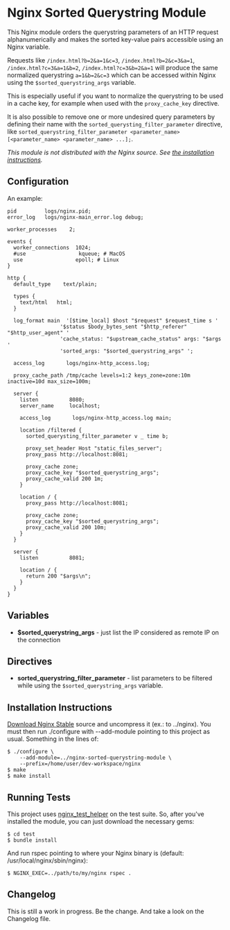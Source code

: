 Nginx Sorted Querystring Module
===============================

This Nginx module orders the querystring parameters of an HTTP request alphanumerically and makes the sorted key-value pairs accessible using an Nginx variable.

Requests like `/index.html?b=2&a=1&c=3`, `/index.html?b=2&c=3&a=1`, `/index.html?c=3&a=1&b=2`, `/index.html?c=3&b=2&a=1` will produce the same normalized querystring `a=1&b=2&c=3` which can be accessed within Nginx using the `$sorted_querystring_args` variable.

This is especially useful if you want to normalize the querystring to be used in a cache key, for example when used with the `proxy_cache_key` directive.

It is also possible to remove one or more undesired query parameters by defining their name with the `sorted_querysting_filter_parameter` directive, like `sorted_querystring_filter_parameter <parameter_name> [<parameter_name> <parameter_name> ...];`.

_This module is not distributed with the Nginx source. See [the installation instructions](#installation)._


Configuration
-------------

An example:

```
pid         logs/nginx.pid;
error_log   logs/nginx-main_error.log debug;

worker_processes    2;

events {
  worker_connections  1024;
  #use                 kqueue; # MacOS
  use                 epoll; # Linux
}

http {
  default_type    text/plain;

  types {
    text/html   html;
  }

  log_format main  '[$time_local] $host "$request" $request_time s '
                 '$status $body_bytes_sent "$http_referer" "$http_user_agent" '
                 'cache_status: "$upstream_cache_status" args: "$args '
                 'sorted_args: "$sorted_querystring_args" ';

  access_log       logs/nginx-http_access.log;

  proxy_cache_path /tmp/cache levels=1:2 keys_zone=zone:10m inactive=10d max_size=100m;

  server {
    listen          8080;
    server_name     localhost;

    access_log       logs/nginx-http_access.log main;

    location /filtered {
      sorted_querysting_filter_parameter v _ time b;

      proxy_set_header Host "static_files_server";
      proxy_pass http://localhost:8081;

      proxy_cache zone;
      proxy_cache_key "$sorted_querystring_args";
      proxy_cache_valid 200 1m;
    }

    location / {
      proxy_pass http://localhost:8081;

      proxy_cache zone;
      proxy_cache_key "$sorted_querystring_args";
      proxy_cache_valid 200 10m;
    }
  }

  server {
    listen          8081;

    location / {
      return 200 "$args\n";
    }
  }
}
```

Variables
---------

* **$sorted_querystring_args** - just list the IP considered as remote IP on the connection


Directives
----------

* **sorted_querystring_filter_parameter** - list parameters to be filtered while using the `$sorted_querystring_args` variable.


<a id="installation"></a>Installation Instructions
--------------------------------------------------

[Download Nginx Stable](http://nginx.org/en/download.html) source and uncompress it (ex.: to ../nginx). You must then run ./configure with --add-module pointing to this project as usual. Something in the lines of:

    $ ./configure \
        --add-module=../nginx-sorted-querystring-module \
        --prefix=/home/user/dev-workspace/nginx
    $ make
    $ make install


Running Tests
-------------

This project uses [nginx_test_helper](https://github.com/wandenberg/nginx_test_helper) on the test suite. So, after you've installed the module, you can just download the necessary gems:

    $ cd test
    $ bundle install

And run rspec pointing to where your Nginx binary is (default: /usr/local/nginx/sbin/nginx):

    $ NGINX_EXEC=../path/to/my/nginx rspec .


Changelog
---------

This is still a work in progress. Be the change. And take a look on the Changelog file.
